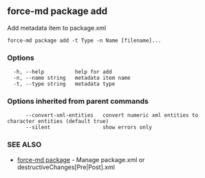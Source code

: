 ## force-md package add

Add metadata item to package.xml

```
force-md package add -t Type -n Name [filename]...
```

### Options

```
  -h, --help          help for add
  -n, --name string   metadata item name
  -t, --type string   metadata type
```

### Options inherited from parent commands

```
      --convert-xml-entities   convert numeric xml entities to character entities (default true)
      --silent                 show errors only
```

### SEE ALSO

* [force-md package](force-md_package.md)	 - Manage package.xml or destructiveChanges[Pre|Post].xml

